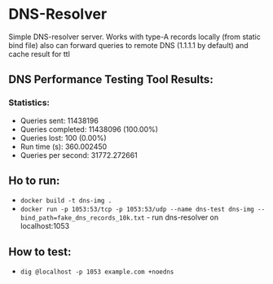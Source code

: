 # DNS-Resolver
Simple DNS-resolver server. Works with type-A records locally (from static bind file) also can forward queries to remote DNS (1.1.1.1 by default) and cache result for ttl
## DNS Performance Testing Tool Results:
### Statistics:
  * Queries sent:         11438196
  * Queries completed:    11438096 (100.00%)
  * Queries lost:         100 (0.00%)
  * Run time (s):         360.002450
  * Queries per second:   31772.272661

## Ho to run:
* `docker build -t dns-img .`
* `docker run -p 1053:53/tcp -p 1053:53/udp --name dns-test dns-img --bind_path=fake_dns_records_10k.txt` - run dns-resolver on localhost:1053

## How to test:
* `dig @localhost -p 1053 example.com +noedns`
